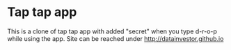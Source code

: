 # Tap tap app
This is a clone of tap tap app with added "secret" when you type d-r-o-p while using the app. 
Site can be reached under http://datainvestor.github.io
